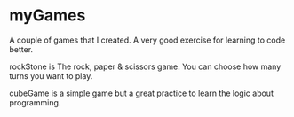# myGames
A couple of games that I created. A very good exercise for learning to code better.

rockStone is The rock, paper & scissors game. You can choose how many turns you want to play.

cubeGame is a simple game but a great practice to learn the logic about programming.
